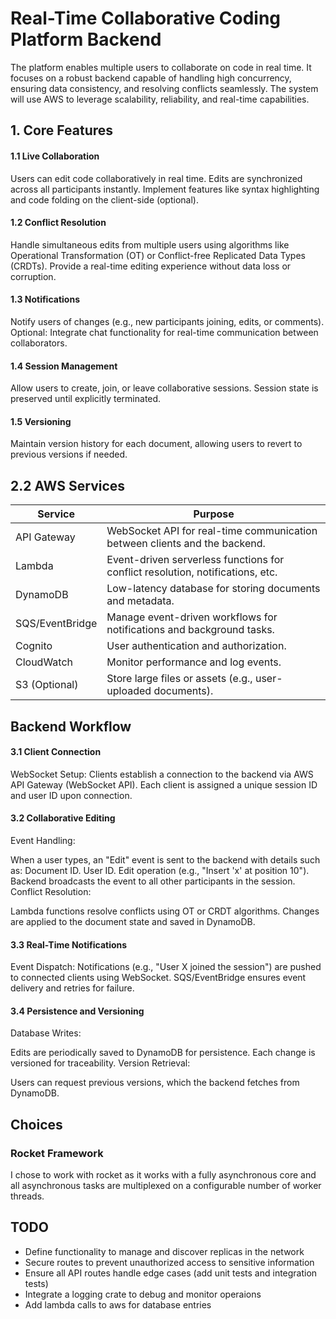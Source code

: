 # Real-Time Collaborative Coding Platform Backend
The platform enables multiple users to collaborate on code in real time. It focuses on a robust backend capable of handling high concurrency, ensuring data consistency, and resolving conflicts seamlessly. The system will use AWS to leverage scalability, reliability, and real-time capabilities.

## 1. **Core Features**
#### 1.1 Live Collaboration
Users can edit code collaboratively in real time.
Edits are synchronized across all participants instantly.
Implement features like syntax highlighting and code folding on the client-side (optional).
#### 1.2 Conflict Resolution
Handle simultaneous edits from multiple users using algorithms like Operational Transformation (OT) or Conflict-free Replicated Data Types (CRDTs).
Provide a real-time editing experience without data loss or corruption.
#### 1.3 Notifications
Notify users of changes (e.g., new participants joining, edits, or comments).
Optional: Integrate chat functionality for real-time communication between collaborators.
#### 1.4 Session Management
Allow users to create, join, or leave collaborative sessions.
Session state is preserved until explicitly terminated.
#### 1.5 Versioning
Maintain version history for each document, allowing users to revert to previous versions if needed.

## 2.2 AWS Services
| Service	| Purpose| 
| -------| -------| 
| API Gateway	| WebSocket API for real-time communication between clients and the backend.| 
| Lambda	| Event-driven serverless functions for conflict resolution, notifications, etc.| 
| DynamoDB	| Low-latency database for storing documents and metadata.| 
| SQS/EventBridge	| Manage event-driven workflows for notifications and background tasks.| 
| Cognito	| User authentication and authorization.| 
| CloudWatch	| Monitor performance and log events.| 
| S3	(Optional) | Store large files or assets (e.g., user-uploaded documents).| 


## Backend Workflow
#### 3.1 Client Connection
WebSocket Setup:
Clients establish a connection to the backend via AWS API Gateway (WebSocket API).
Each client is assigned a unique session ID and user ID upon connection.
#### 3.2 Collaborative Editing
Event Handling:

When a user types, an "Edit" event is sent to the backend with details such as:
Document ID.
User ID.
Edit operation (e.g., "Insert 'x' at position 10").
Backend broadcasts the event to all other participants in the session.
Conflict Resolution:

Lambda functions resolve conflicts using OT or CRDT algorithms.
Changes are applied to the document state and saved in DynamoDB.
#### 3.3 Real-Time Notifications
Event Dispatch:
Notifications (e.g., "User X joined the session") are pushed to connected clients using WebSocket.
SQS/EventBridge ensures event delivery and retries for failure.
#### 3.4 Persistence and Versioning
Database Writes:

Edits are periodically saved to DynamoDB for persistence.
Each change is versioned for traceability.
Version Retrieval:

Users can request previous versions, which the backend fetches from DynamoDB.

## Choices
### Rocket Framework
I chose to work with rocket as it works with a fully asynchronous core and all asynchronous tasks are multiplexed on a configurable number of worker threads.


## TODO
- Define functionality to manage and discover replicas in the network
- Secure routes to prevent unauthorized access to sensitive information
- Ensure all API routes handle edge cases (add unit tests and integration tests)
- Integrate a logging crate to debug and monitor operaions
- Add lambda calls to aws for database entries
